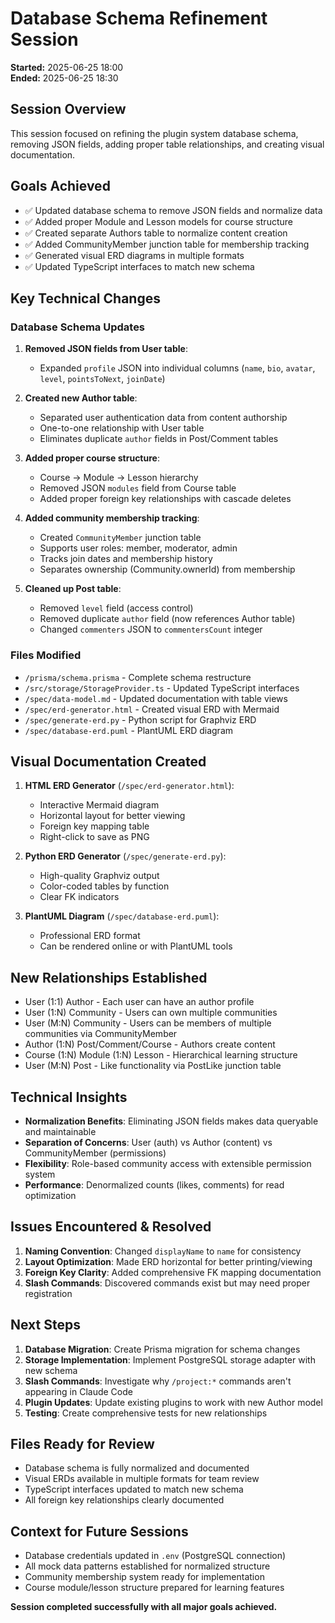 # Database Schema Refinement Session
**Started:** 2025-06-25 18:00  
**Ended:** 2025-06-25 18:30

## Session Overview
This session focused on refining the plugin system database schema, removing JSON fields, adding proper table relationships, and creating visual documentation.

## Goals Achieved
- ✅ Updated database schema to remove JSON fields and normalize data
- ✅ Added proper Module and Lesson models for course structure
- ✅ Created separate Authors table to normalize content creation
- ✅ Added CommunityMember junction table for membership tracking
- ✅ Generated visual ERD diagrams in multiple formats
- ✅ Updated TypeScript interfaces to match new schema

## Key Technical Changes

### Database Schema Updates
1. **Removed JSON fields from User table**:
   - Expanded `profile` JSON into individual columns (`name`, `bio`, `avatar`, `level`, `pointsToNext`, `joinDate`)

2. **Created new Author table**:
   - Separated user authentication data from content authorship
   - One-to-one relationship with User table
   - Eliminates duplicate `author` fields in Post/Comment tables

3. **Added proper course structure**:
   - Course → Module → Lesson hierarchy
   - Removed JSON `modules` field from Course table
   - Added proper foreign key relationships with cascade deletes

4. **Added community membership tracking**:
   - Created `CommunityMember` junction table
   - Supports user roles: member, moderator, admin
   - Tracks join dates and membership history
   - Separates ownership (Community.ownerId) from membership

5. **Cleaned up Post table**:
   - Removed `level` field (access control)
   - Removed duplicate `author` field (now references Author table)
   - Changed `commenters` JSON to `commentersCount` integer

### Files Modified
- `/prisma/schema.prisma` - Complete schema restructure
- `/src/storage/StorageProvider.ts` - Updated TypeScript interfaces
- `/spec/data-model.md` - Updated documentation with table views
- `/spec/erd-generator.html` - Created visual ERD with Mermaid
- `/spec/generate-erd.py` - Python script for Graphviz ERD
- `/spec/database-erd.puml` - PlantUML ERD diagram

## Visual Documentation Created
1. **HTML ERD Generator** (`/spec/erd-generator.html`):
   - Interactive Mermaid diagram
   - Horizontal layout for better viewing
   - Foreign key mapping table
   - Right-click to save as PNG

2. **Python ERD Generator** (`/spec/generate-erd.py`):
   - High-quality Graphviz output
   - Color-coded tables by function
   - Clear FK indicators

3. **PlantUML Diagram** (`/spec/database-erd.puml`):
   - Professional ERD format
   - Can be rendered online or with PlantUML tools

## New Relationships Established
- User (1:1) Author - Each user can have an author profile
- User (1:N) Community - Users can own multiple communities
- User (M:N) Community - Users can be members of multiple communities via CommunityMember
- Author (1:N) Post/Comment/Course - Authors create content
- Course (1:N) Module (1:N) Lesson - Hierarchical learning structure
- User (M:N) Post - Like functionality via PostLike junction table

## Technical Insights
- **Normalization Benefits**: Eliminating JSON fields makes data queryable and maintainable
- **Separation of Concerns**: User (auth) vs Author (content) vs CommunityMember (permissions)
- **Flexibility**: Role-based community access with extensible permission system
- **Performance**: Denormalized counts (likes, comments) for read optimization

## Issues Encountered & Resolved
1. **Naming Convention**: Changed `displayName` to `name` for consistency
2. **Layout Optimization**: Made ERD horizontal for better printing/viewing
3. **Foreign Key Clarity**: Added comprehensive FK mapping documentation
4. **Slash Commands**: Discovered commands exist but may need proper registration

## Next Steps
1. **Database Migration**: Create Prisma migration for schema changes
2. **Storage Implementation**: Implement PostgreSQL storage adapter with new schema
3. **Slash Commands**: Investigate why `/project:*` commands aren't appearing in Claude Code
4. **Plugin Updates**: Update existing plugins to work with new Author model
5. **Testing**: Create comprehensive tests for new relationships

## Files Ready for Review
- Database schema is fully normalized and documented
- Visual ERDs available in multiple formats for team review
- TypeScript interfaces updated to match new schema
- All foreign key relationships clearly documented

## Context for Future Sessions
- Database credentials updated in `.env` (PostgreSQL connection)
- All mock data patterns established for normalized structure
- Community membership system ready for implementation
- Course module/lesson structure prepared for learning features

**Session completed successfully with all major goals achieved.**